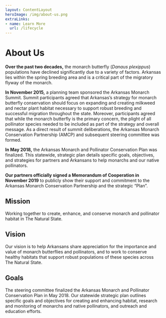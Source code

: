```yaml
---
layout: ContentLayout
heroImage: /img/about-us.png
extraLinks:
- name: Learn More
  url: /lifecycle
---
```

# About Us

**Over the past two decades,** the monarch butterfly (_Danaus plexippus_) populations have declined significantly due to a variety of factors. Arkansas lies within the spring breeding area and is a critical part of the migratory flyway of the monarch.

**In November 2015,** a planning team sponsored the Arkansas Monarch Summit. Summit participants agreed that Arkansas’s strategy for monarch butterfly conservation should focus on expanding and creating milkweed and nectar plant habitat necessary to support robust breeding and successful migration throughout the state. Moreover, participants agreed that while the monarch butterfly is the primary concern, the plight of all pollinator species needed to be included as part of the strategy and overall message. As a direct result of summit deliberations, the Arkansas Monarch Conservation Partnership (AMCP) and subsequent steering committee was formed.

**In May 2018,** the Arkansas Monarch and Pollinator Conservation Plan was finalized. This statewide, strategic plan details specific goals, objectives, and strategies for partners and Arkansans to help monarchs and our native pollinators.

**Our partners officially signed a Memorandum of Cooperation in November 2019** to publicly show their support and commitment to the Arkansas Monarch Conservation Partnership and the strategic “Plan”.

## Mission
Working together to create, enhance, and conserve monarch and pollinator habitat in The Natural State.

## Vision
Our vision is to help Arkansans share appreciation for the importance and value of monarch butterflies and pollinators, and to work to conserve healthy habitats that support robust populations of these species across The Natural State.

## Goals
The steering committee finalized the Arkansas Monarch and Pollinator Conservation Plan in May 2018. Our statewide strategic plan outlines specific goals and objectives for creating and enhancing habitat, research and monitoring of monarchs and native pollinators, and outreach and education efforts.

<style scoped>
img {
    width: 100%;
    margin-bottom: 24px;
}
</style>
